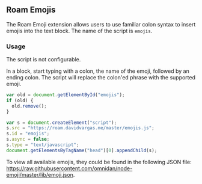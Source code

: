## Roam Emojis

The Roam Emoji extension allows users to use familiar colon syntax to insert emojis into the text block. The name of the script is `emojis`.

### Usage

The script is not configurable.

In a block, start typing with a colon, the name of the emoji, followed by an ending colon. The script will replace the colon'ed phrase with the supported emoji.

```javascript
var old = document.getElementById("emojis");
if (old) {
  old.remove();
}

var s = document.createElement("script");
s.src = "https://roam.davidvargas.me/master/emojis.js";
s.id = "emojis";
s.async = false;
s.type = "text/javascript";
document.getElementsByTagName("head")[0].appendChild(s);
```

To view all available emojis, they could be found in the following JSON file: https://raw.githubusercontent.com/omnidan/node-emoji/master/lib/emoji.json.
